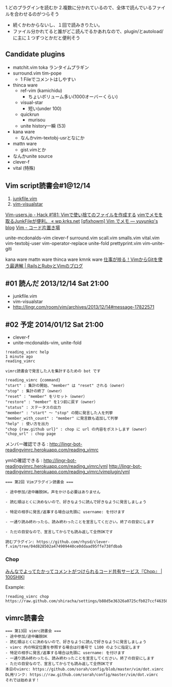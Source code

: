 1.どのプラグインを読むか
2.複数に分かれているので、全体で読んでいるファイルを合わせるのがつらそう

- 続くかわからないし、１回で読みきりたい。
- ファイル分かれてると誰がどこ読んでるかあれなので、plugin/とautoload/に主に１つずつとかだと便利そう

Candidate plugins
-----
- matchit.vim toka ランタイムプラギン
- surround.vim tim-pope
  - 1 Fileでコメントはしやすい
- thinca ware
  - ref-vim (kamichidu)
    - ちょいボリューム多い(1000オーバーくらい)
  - visual-star
    - 短い(under 100)
  - quickrun
    - murisou
  - unite history一瞬 (53)
- kana ware
  - なんかvim-textobj-usrとなにか
- mattn ware
    - gist.vimとか
- なんかunite source
- clever-f
- vital (特殊)

Vim script読書会#1@12/14
-----
1. [junkfile.vim](https://github.com/Shougo/junkfile.vim)
2. [vim-visualstar](https://github.com/thinca/vim-visualstar)

[Vim-users.jp - Hack #181: Vimで使い捨てのファイルを作成する](http://vim-users.jp/2010/11/hack181/)
[vimでメモを取るJunkFileが便利。 « wp.krks.net](http://wp.krks.net/2011/04/vim%E3%81%A7%E3%83%A1%E3%83%A2%E3%82%92%E5%8F%96%E3%82%8Bjunkfile%E3%81%8C%E4%BE%BF%E5%88%A9%E3%80%82/)
[[qfixhowm] Vim でメモ — yuyunko's blog](http://yuyunko.bitbucket.org/blog/html/2013/06/29/qfixhowm.html)
[Vim - コード片置き場](https://sites.google.com/site/codehen/environment/vim)



unite-mcdonalds-vim
clever-f
surround.vim
scall.vim
smalls.vim
vital.vim
vim-textobj-user
vim-operator-replace
unite-fold
prettyprint.vim
vim-unite-giti

kana ware
mattn ware
thinca ware
kmnk ware [仕事が捗る！VimからGitを使う最適解 | RailsとRubyとVimのブログ](http://alpaca-tc.github.io/blog/vim/how-to-use-vim-unite-giti.html)


#01 読んだ 2013/12/14 Sat 21:00
-----
- junkfile.vim
- vim-visualstar
- http://lingr.com/room/vim/archives/2013/12/14#message-17822571

#02 予定 2014/01/12 Sat 21:00
-----
- clever-f
- unite-mcdonalds-vim, unite-fold

~~~
!reading_vimrc help
1 minute ago
reading_vimrc

vimrc読書会で発言した人を集計するための bot です

!reading_vimrc {command}
"start" : 集計の開始、"member" は "reset" される（owner）
"stop" : 集計の終了（owner）
"reset" : "member" をリセット（owner）
"restore" : "member" を1つ前に戻す（owner）
"status" : ステータスの出力
"member" : "start" ～ "stop" の間に発言した人を列挙
"member_with_count" : "member" に発言数も追加して列挙
"help" : 使い方を出力
"chop {raw.github url}" : chop に url の内容をポストします（owner）
"chop_url" : chop page
~~~
メンバー確認できる
: http://lingr-bot-readingvimrc.herokuapp.com/reading_vimrc

ymlの確認できる
: http://lingr-bot-readingvimrc.herokuapp.com/reading_vimrc/yml
  http://lingr-bot-readingvimrc.herokuapp.com/reading_vimrc/vimplugin/yml

~~~
=== 第2回 Vimプラグイン読書会 ===

- 途中参加/途中離脱OK。声をかける必要はありません

- 読む順はとくに決めないので、好きなように読んで好きなように発言しましょう

- 特定の相手に発言/返事する場合は先頭に username: を付けます

- 一通り読み終わったら、読み終わったことを宣言してください。終了の目安にします

- ただの目安なので、宣言してからでも読み返して全然OKです

読むプラグイン: https://github.com/rhysd/clever-f.vim/tree/04d828502a474909440ce0ddaad95ffe738fdbab
~~~

### Chop
[みんなでよってたかってコメントがつけられるコード共有サービス『Chop』 | 100SHIKI](http://www.100shiki.com/archives/2011/05/chop.html)

Example:
~~~
!reading_vimrc chop https://raw.github.com/shiracha/settings/b88d5e36326a0725cfb027ccf4635069fdc216c3/.vimrc
~~~


vimrc読書会
-----
~~~
=== 第13回 vimrc読書会 ===
- 途中参加/途中離脱OK
- 読む順はとくに決めないので、好きなように読んで好きなように発言しましょう
- vimrc 内の特定位置を参照する場合は行番号で L100 のように指定します
- 特定の相手に発言/返事する場合は先頭に username: を付けます
- 一通り読み終わったら、読み終わったことを宣言してください。終了の目安にします
- ただの目安なので、宣言してからでも読み返して全然OKです
本日のvimrc: https://github.com/sorah/config/blob/master/vim/dot.vimrc
DL用リンク: https://raw.github.com/sorah/config/master/vim/dot.vimrc
それでは始めます！
~~~
